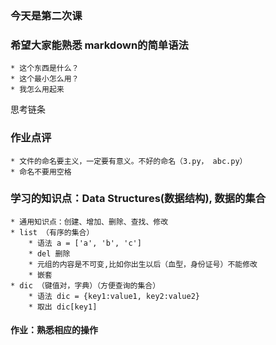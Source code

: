 ###  今天是第二次课
### 希望大家能熟悉 markdown的简单语法
    * 这个东西是什么？
    * 这个最小怎么用？
    * 我怎么用起来

思考链条

### 作业点评
    * 文件的命名要主义，一定要有意义。不好的命名（3.py， abc.py）
    * 命名不要用空格

### 学习的知识点：Data Structures(数据结构), 数据的集合
    * 通用知识点：创建、增加、删除、查找、修改
    * list （有序的集合）
        * 语法 a = ['a', 'b', 'c']
        * del 删除
        * 元组的内容是不可变,比如你出生以后（血型，身份证号）不能修改
        * 嵌套
    * dic （键值对，字典）（方便查询的集合）
        * 语法 dic = {key1:value1, key2:value2}
        * 取出 dic[key1]

#### 作业：熟悉相应的操作